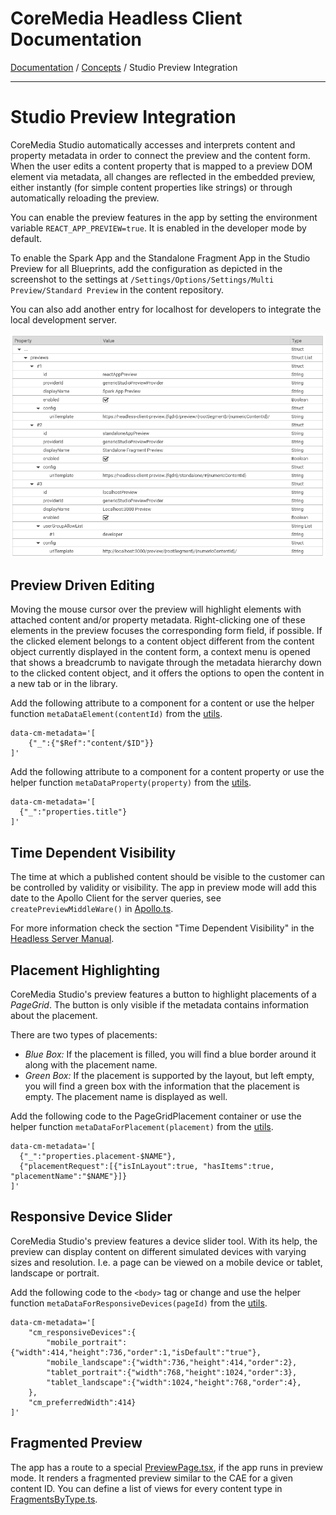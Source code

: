 # CoreMedia Headless Client Documentation

[Documentation](../../README.md) / [Concepts](README.md) / Studio Preview Integration

---

# Studio Preview Integration

CoreMedia Studio automatically accesses and interprets content and property 
metadata in order to connect the preview and the content form. When the user edits a 
content property that is mapped to a preview DOM element via metadata, all changes 
are reflected in the embedded preview, either instantly (for simple content 
properties like strings) or through automatically reloading the preview.

You can enable the preview features in the app by setting the environment 
variable `REACT_APP_PREVIEW=true`. It is enabled in the developer mode by default.

To enable the Spark App and the Standalone Fragment App in the Studio Preview for all 
Blueprints, add the configuration as depicted in the screenshot to the settings 
at `/Settings/Options/Settings/Multi Preview/Standard Preview` in the content
repository.

You can also add another entry for localhost for developers to integrate the 
local development server.

![Multi Preview Settings](../../img/multipreview.png)

## Preview Driven Editing

Moving the mouse cursor over the preview will highlight elements with attached 
content and/or property metadata. Right-clicking one of these elements in the 
preview focuses the corresponding form field, if possible. If the clicked 
element belongs to a content object different from the content object currently 
displayed in the content form, a context menu is opened that shows a breadcrumb 
to navigate through the metadata hierarchy down to the clicked content object, 
and it offers the options to open the content in a new tab or in the library.

Add the following attribute to a component for a content or use the helper function
`metaDataElement(contentId)` from the [utils](../../../apps/spark/src/utils/Preview/MetaData.ts).

```
data-cm-metadata='[
    {"_":{"$Ref":"content/$ID"}}
]'
```

Add the following attribute to a component for a content property or use the helper function
`metaDataProperty(property)` from the [utils](../../../apps/spark/src/utils/Preview/MetaData.ts).


```
data-cm-metadata='[
  {"_":"properties.title"}
]'
```

## Time Dependent Visibility
  
The time at which a published content should be visible to the customer can be 
controlled by validity or visibility. The app in preview mode
will add this date to the Apollo Client for the server queries, see 
`createPreviewMiddleWare()` in [Apollo.ts](../../../apps/spark/src/utils/App/Apollo.ts).

For more information check the section "Time Dependent Visibility" in the 
[Headless Server Manual](https://documentation.coremedia.com/cmcc-10/artifacts/2010/webhelp/headlessserver-en/content/TimeTravel.html).

## Placement Highlighting

CoreMedia Studio's preview features a button to highlight placements of a _PageGrid_.
The button is only visible if the metadata contains information about the placement.

There are two types of placements:

- *Blue Box:*
If the placement is filled, you will find a blue border around it along with the placement name.
- *Green Box:*
If the placement is supported by the layout, but left empty, you will find a green box with the information that the placement is empty. The placement name is displayed as well.

Add the following code to the PageGridPlacement container or use the helper function
`metaDataForPlacement(placement)` from the [utils](../../../apps/spark/src/utils/Preview/MetaData.ts).

```
data-cm-metadata='[
  {"_":"properties.placement-$NAME"},
  {"placementRequest":[{"isInLayout":true, "hasItems":true, "placementName":"$NAME"}]}
]'
```

## Responsive Device Slider

CoreMedia Studio's preview features a device slider tool. With its help, the 
preview can display content on different simulated devices with varying sizes 
and resolution. I.e. a page can be viewed on a mobile device or tablet, 
landscape or portrait.

Add the following code to the `<body>` tag or change and use the helper function
`metaDataForResponsiveDevices(pageId)` from the [utils](../../../apps/spark/src/utils/Preview/MetaData.ts).

```
data-cm-metadata='[
    "cm_responsiveDevices":{
        "mobile_portrait":{"width":414,"height":736,"order":1,"isDefault":"true"},
        "mobile_landscape":{"width":736,"height":414,"order":2},
        "tablet_portrait":{"width":768,"height":1024,"order":3},
        "tablet_landscape":{"width":1024,"height":768,"order":4},
    },
    "cm_preferredWidth":414}
]'
```

## Fragmented Preview

The app has a route to a special [PreviewPage.tsx](../../../apps/spark/src/container/PreviewPage.tsx),
if the app runs in preview mode. It renders a fragmented preview similar to the 
CAE for a given content ID. You can define a list of views for every content type in 
[FragmentsByType.ts](../../../apps/spark/src/components/FragmentPreview/FragmentsByType.ts).

